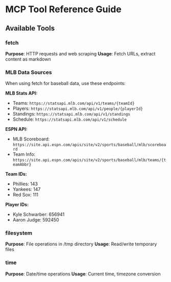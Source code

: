 # MCP Tool Reference Guide

## Available Tools

### fetch
**Purpose**: HTTP requests and web scraping
**Usage**: Fetch URLs, extract content as markdown

### MLB Data Sources
When using fetch for baseball data, use these endpoints:

**MLB Stats API:**
- Teams: `https://statsapi.mlb.com/api/v1/teams/{teamId}`
- Players: `https://statsapi.mlb.com/api/v1/people/{playerId}`
- Standings: `https://statsapi.mlb.com/api/v1/standings`
- Schedule: `https://statsapi.mlb.com/api/v1/schedule`

**ESPN API:**
- MLB Scoreboard: `https://site.api.espn.com/apis/site/v2/sports/baseball/mlb/scoreboard`
- Team Info: `https://site.api.espn.com/apis/site/v2/sports/baseball/mlb/teams/{teamAbbr}`

**Team IDs:**
- Phillies: 143
- Yankees: 147
- Red Sox: 111

**Player IDs:**
- Kyle Schwarber: 656941
- Aaron Judge: 592450

### filesystem
**Purpose**: File operations in /tmp directory
**Usage**: Read/write temporary files

### time
**Purpose**: Date/time operations
**Usage**: Current time, timezone conversion